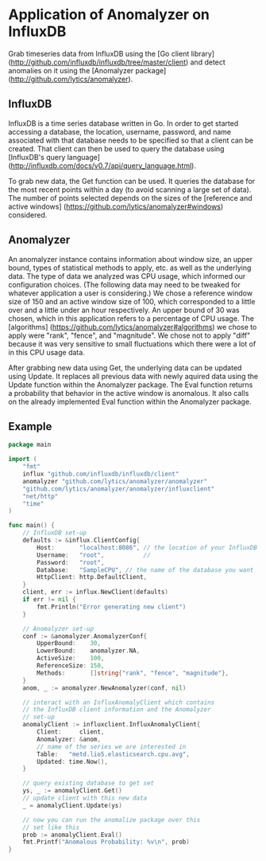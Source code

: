 
# Application of Anomalyzer on InfluxDB

Grab timeseries data from InfluxDB using the [Go client library] (http://github.com/influxdb/influxdb/tree/master/client) and detect anomalies on it using the [Anomalyzer package] (http://github.com/lytics/anomalyzer).

## InfluxDB

InfluxDB is a time series database written in Go. In order to get started accessing a database, the location, username, password, and name associated with that database needs to be specified so that a client can be created. That client can then be used to query the database using [InfluxDB's query language] (http://influxdb.com/docs/v0.7/api/query_language.html).

To grab new data, the Get function can be used. It queries the database for the most recent points within a day (to avoid scanning a large set of data). The number of points selected depends on the sizes of the [reference and active windows] (https://github.com/lytics/anomalyzer#windows) considered.

## Anomalyzer

An anomalyzer instance contains information about window size, an upper bound, types of statistical methods to apply, etc. as well as the underlying data. The type of data we analyzed was CPU usage, which informed our configuration choices. (The following data may need to be tweaked for whatever application a user is considering.) We chose a reference window size of 150 and an active window size of 100, which corresponded to a little over and a little under an hour respectively. An upper bound of 30 was chosen, which in this application refers to a percentage of CPU usage. The [algorithms] (https://github.com/lytics/anomalyzer#algorithms) we chose to apply were "rank", "fence", and "magnitude". We chose not to apply "diff" because it was very sensitive to small fluctuations which there were a lot of in this CPU usage data.

After grabbing new data using Get, the underlying data can be updated using Update. It replaces all previous data with newly aquired data using the Update function within the Anomalyzer package. The Eval function returns a probability that behavior in the active window is anomalous. It also calls on the already implemented Eval function within the Anomalyzer package.

## Example
``` go
package main

import (
	"fmt"
	influx "github.com/influxdb/influxdb/client"
	anomalyzer "github.com/lytics/anomalyzer/anomalyzer"
	"github.com/lytics/anomalyzer/anomalyzer/influxclient"
	"net/http"
	"time"
)

func main() {
	// InfluxDB set-up
	defaults := &influx.ClientConfig{
		Host:       "localhost:8086", // the location of your InfluxDB
		Username:   "root",           //
		Password:   "root",
		Database:   "SampleCPU", // the name of the database you want
		HttpClient: http.DefaultClient,
	}
	client, err := influx.NewClient(defaults)
	if err != nil {
		fmt.Println("Error generating new client")
	}

	// Anomalyzer set-up
	conf := &anomalyzer.AnomalyzerConf{
		UpperBound:    30,
		LowerBound:    anomalyzer.NA,
		ActiveSize:    100,
		ReferenceSize: 150,
		Methods:       []string{"rank", "fence", "magnitude"},
	}
	anom, _ := anomalyzer.NewAnomalyzer(conf, nil)

	// interact with an InfluxAnomalyClient which contains
	// the InfluxDB client information and the Anomalyzer
	// set-up
	anomalyClient := influxclient.InfluxAnomalyClient{
		Client:     client,
		Anomalyzer: &anom,
		// name of the series we are interested in
		Table:   "metd.lio5.elasticsearch.cpu.avg",
		Updated: time.Now(),
	}

	// query existing database to get set
	ys, _ := anomalyClient.Get()
	// update client with this new data
	_ = anomalyClient.Update(ys)

	// now you can run the anomalize package over this
	// set like this
	prob := anomalyClient.Eval()
	fmt.Printf("Anomalous Probability: %v\n", prob)
}

```